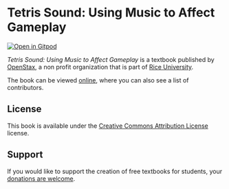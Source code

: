 # Tetris Sound: Using Music to Affect Gameplay

[![Open in Gitpod](https://gitpod.io/button/open-in-gitpod.svg)](https://gitpod.io/from-referrer/)

_Tetris Sound: Using Music to Affect Gameplay_ is a textbook published by [OpenStax](https://openstax.org/), a non profit organization that is part of [Rice University](https://www.rice.edu/).

The book can be viewed [online](https://github.com/cnx-user-books/cnxbook-tetris-sound-using-music-to-affect-gameplay/releases/latest), where you can also see a list of contributors.

## License
This book is available under the [Creative Commons Attribution License](./LICENSE) license.

## Support
If you would like to support the creation of free textbooks for students, your [donations are welcome](https://riceconnect.rice.edu/donation/support-openstax-banner).
